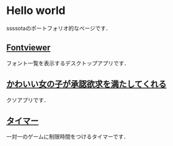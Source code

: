 # Hello world

ssssotaのポートフォリオ的なページです．

## [Fontviewer](./index.html?page=fontivewer.)

フォント一覧を表示するデスクトップアプリです．

## [かわいい女の子が承認欲求を満たしてくれる](./?page=loveGirl.)

クソアプリです．

## [タイマー](./?page=4mokutimer.)

一対一のゲームに制限時間をつけるタイマーです．